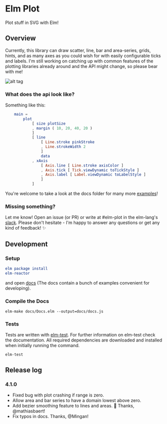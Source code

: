 # Elm Plot

Plot stuff in SVG with Elm!


## Overview

Currently, this library can draw scatter, line, bar and area-series, grids, hints, and as many axes as you could wish for with easily configurable ticks and labels. I'm still working on catching up with common features of the plotting libraries already around and the API might change, so please bear with me!

![alt tag](https://raw.githubusercontent.com/terezka/elm-plot/master/example.png)


### What does the api look like?

Something like this:

```elm
    main =
		plot
			[ size plotSize
			, margin ( 10, 20, 40, 20 )
			]
			[ line
			    [ Line.stroke pinkStroke
			    , Line.strokeWidth 2
			    ]
			    data
			, xAxis
			    [ Axis.line [ Line.stroke axisColor ]
			    , Axis.tick [ Tick.viewDynamic toTickStyle ]
			    , Axis.label [ Label.viewDynamic toLabelStyle ]
			    ]
			]
```

You're welcome to take a look at the docs folder for many more [examples](https://github.com/terezka/elm-plot/tree/master/docs)!

### Missing something?

Let me know! Open an issue (or PR) or write at #elm-plot in the elm-lang's [slack](http://elmlang.herokuapp.com). Please don't hesitate - I'm happy to answer any questions or get any kind of feedback! ✨

## Development

### Setup

```elm
elm package install
elm-reactor
```

and open [docs](http://localhost:8000/docs/Docs.elm) (The docs contain a bunch of examples convenient for developing).

### Compile the Docs

```
elm-make docs/Docs.elm --output=docs/docs.js
```

### Tests

Tests are written with [elm-test](https://github.com/elm-community/elm-test).
For further information on elm-test check the documentation.
All required dependencies are downloaded and installed when initially running the command.

```
elm-test
```

## Release log

### 4.1.0
- Fixed bug with plot crashing if range is zero.
- Allow area and bar series to have a domain lowest above zero.
- Add bezier smoothing feature to lines and areas. :dizzy: Thanks, @mathiasbaert!
- Fix typos in docs. Thanks, @Mingan!
